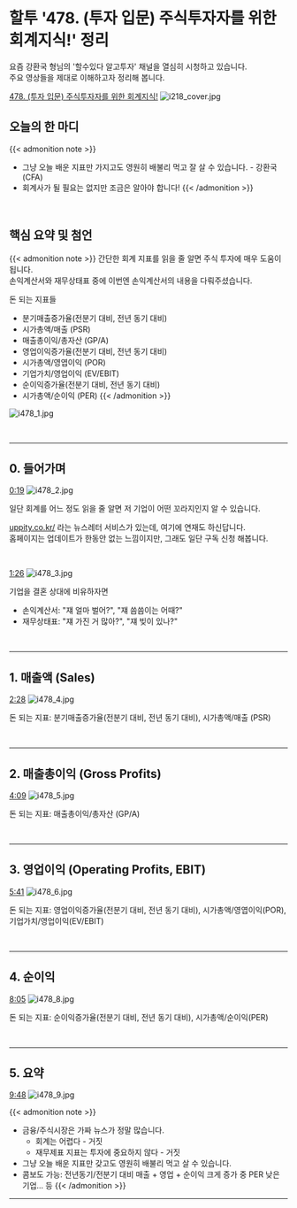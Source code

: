 # 할투 '478. (투자 입문) 주식투자자를 위한 회계지식!' 정리


요즘 강환국 형님의 '할수있다 알고투자' 채널을 열심히 시청하고 있습니다.  
주요 영상들을 제대로 이해하고자 정리해 봅니다.



[478. (투자 입문) 주식투자자를 위한 회계지식!](http://www.youtube.com/watch?v=1P9auN2-s4U)
![i218_cover.jpg](/images/halto/i478_cover.jpg)


## 오늘의 한 마디

{{< admonition note >}}
- 그냥 오늘 배운 지표만 가지고도 영원히 배불리 먹고 잘 살 수 있습니다. - 강환국(CFA)
- 회계사가 될 필요는 없지만 조금은 알아야 합니다!
{{< /admonition >}}

<br/>




## 핵심 요약 및 첨언

{{< admonition note >}}
간단한 회계 지표를 읽을 줄 알면 주식 투자에 매우 도움이 됩니다.  
손익계산서와 재무상태표 중에 이번엔 손익계산서의 내용을 다뤄주셨습니다.  

돈 되는 지표들
- 분기매출증가율(전분기 대비, 전년 동기 대비)
- 시가총액/매출 (PSR)
- 매출총이익/총자산 (GP/A)
- 영업이익증가율(전분기 대비, 전년 동기 대비)
- 시가총액/영엽이익 (POR)
- 기업가치/영업이익 (EV/EBIT)
- 순이익증가율(전분기 대비, 전년 동기 대비)
- 시가총액/순이익 (PER)
{{< /admonition >}}


![i478_1.jpg](/images/halto/i478_1.jpg)


<br/>

---

## 0. 들어가며

[0:19](https://youtu.be/1P9auN2-s4U?t=19)
![i478_2.jpg](/images/halto/i478_2.jpg)

일단 회계를 어느 정도 읽을 줄 알면 저 기업이 어떤 꼬라지인지 알 수 있습니다.

[uppity.co.kr/](http://uppity.co.kr/) 라는 뉴스레터 서비스가 있는데, 여기에 연재도 하신답니다.  
홈페이지는 업데이트가 한동안 없는 느낌이지만, 그래도 일단 구독 신청 해봅니다.


<br/>

[1:26](https://youtu.be/1P9auN2-s4U?t=86)
![i478_3.jpg](/images/halto/i478_3.jpg)

기업을 결혼 상대에 비유하자면

- 손익계산서: "쟤 얼마 벌어?", "쟤 씀씀이는 어때?"
- 재무상태표: "쟤 가진 거 많아?", "쟤 빚이 있나?"

<br/>

---

## 1. 매출액 (Sales)

[2:28](https://youtu.be/1P9auN2-s4U?t=148)
![i478_4.jpg](/images/halto/i478_4.jpg)

돈 되는 지표: 분기매출증가율(전분기 대비, 전년 동기 대비), 시가총액/매출 (PSR)

<br/>

---

## 2. 매출총이익 (Gross Profits)

[4:09](https://youtu.be/1P9auN2-s4U?t=249)
![i478_5.jpg](/images/halto/i478_5.jpg)

돈 되는 지표: 매출총이익/총자산 (GP/A)

<br/>

---

## 3. 영업이익 (Operating Profits, EBIT)

[5:41](https://youtu.be/1P9auN2-s4U?t=341)
![i478_6.jpg](/images/halto/i478_6.jpg)

돈 되는 지표: 영업이익증가율(전분기 대비, 전년 동기 대비), 시가총액/영엽이익(POR), 기업가치/영업이익(EV/EBIT)

<br/>

---

## 4. 순이익

[8:05](https://youtu.be/1P9auN2-s4U?t=485)
![i478_8.jpg](/images/halto/i478_8.jpg)

돈 되는 지표: 순이익증가율(전분기 대비, 전년 동기 대비), 시가총액/순이익(PER)

<br/>

---

## 5. 요약

[9:48](https://youtu.be/1P9auN2-s4U?t=588)
![i478_9.jpg](/images/halto/i478_9.jpg)

{{< admonition note >}}
- 금융/주식시장은 가짜 뉴스가 정말 많습니다.  
  - 회계는 어렵다 - 거짓
  - 재무제표 지표는 투자에 중요하지 않다 - 거짓
- 그냥 오늘 배운 지표만 갖고도 영원히 배불리 먹고 살 수 있습니다.
- 콤보도 가능: 전년동기/전분기 대비 매출 + 영업 + 순이익 크게 증가 중 PER 낮은 기업... 등
{{< /admonition >}}


---

